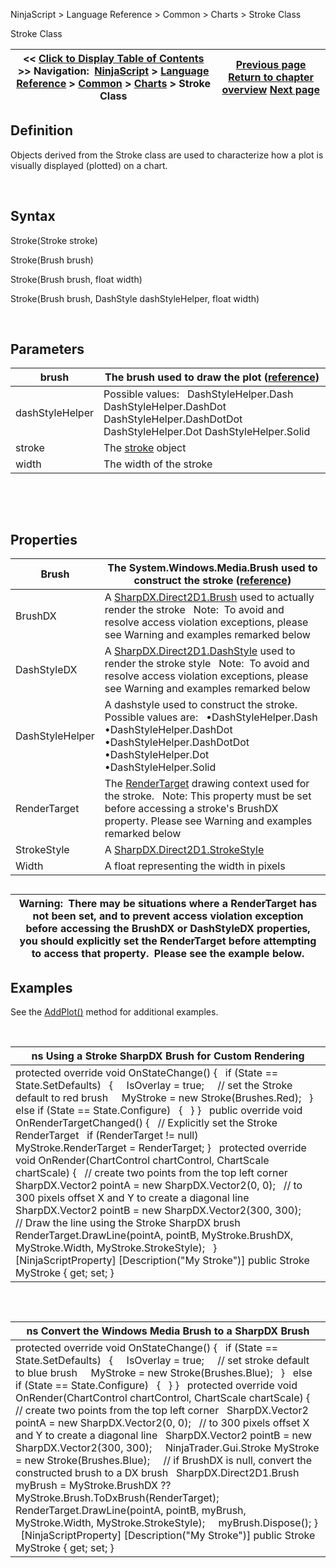 ﻿


NinjaScript \> Language Reference \> Common \> Charts \> Stroke Class






















Stroke Class







| \<\< [Click to Display Table of Contents](stroke_class.md) \>\> **Navigation:**     [NinjaScript](ninjascript-1.md) \> [Language Reference](language_reference_wip-1.md) \> [Common](common-1.md) \> [Charts](chart-1.md) \> Stroke Class | [Previous page](scalejustification-1.md) [Return to chapter overview](chart-1.md) [Next page](usercontrolcollection-1.md) |
| --- | --- |











## Definition


Objects derived from the Stroke class are used to characterize how a plot is visually displayed (plotted) on a chart.


 


## Syntax


Stroke(Stroke stroke)


Stroke(Brush brush)


Stroke(Brush brush, float width)


Stroke(Brush brush, DashStyle dashStyleHelper, float width)


 


## Parameters




| brush | The brush used to draw the plot ([reference](http://msdn.microsoft.com/en-us/library/System.Windows.Media.Brush%28v=vs.110%29.aspx)) |
| --- | --- |
| dashStyleHelper | Possible values:   DashStyleHelper.Dash DashStyleHelper.DashDot DashStyleHelper.DashDotDot DashStyleHelper.Dot DashStyleHelper.Solid |
| stroke | The [stroke](stroke_class-1.md) object |
| width | The width of the stroke |



 


 


## Properties




| Brush | The System.Windows.Media.Brush used to construct the stroke ([reference](https://msdn.microsoft.com/en-us/library/system.windows.media.brushes%28v=vs.110%29.aspx)) |
| --- | --- |
| BrushDX | A [SharpDX.Direct2D1\.Brush](sharpdx_direct2d1_brush-1.md) used to actually render the stroke   Note:  To avoid and resolve access violation exceptions, please see Warning and examples remarked below |
| DashStyleDX | A [SharpDX.Direct2D1\.DashStyle](sharpdx_direct2d1_strokestyle_dashstyle-1.md) used to render the stroke style   Note:  To avoid and resolve access violation exceptions, please see Warning and examples remarked below |
| DashStyleHelper | A dashstyle used to construct the stroke. Possible values are:   •DashStyleHelper.Dash •DashStyleHelper.DashDot •DashStyleHelper.DashDotDot •DashStyleHelper.Dot •DashStyleHelper.Solid |
| RenderTarget | The [RenderTarget](rendertarget-1.md) drawing context used for the stroke.    Note: This property must be set before accessing a stroke's BrushDX property. Please see Warning and examples remarked below |
| StrokeStyle | A [SharpDX.Direct2D1\.StrokeStyle](sharpdx_direct2d1_strokestyle-1.md) |
| Width | A float representing the width in pixels |



## 


## 




| Warning:  There may be situations where a RenderTarget has not been set, and to prevent access violation exception before accessing the BrushDX or DashStyleDX properties, you should explicitly set the RenderTarget before attempting to access that property.  Please see the example below. |
| --- |



## 


## 


## Examples


See the [AddPlot()](addplot-1.md) method for additional examples.


 




| ns Using a Stroke SharpDX Brush for Custom Rendering |
| --- |
| protected override void OnStateChange() {    if (State \=\= State.SetDefaults)    {      IsOverlay \= true;      // set the Stroke default to red brush      MyStroke \= new Stroke(Brushes.Red);    }    else if (State \=\= State.Configure)    {    } }   public override void OnRenderTargetChanged() {    // Explicitly set the Stroke RenderTarget    if (RenderTarget !\= null)      MyStroke.RenderTarget \= RenderTarget; }   protected override void OnRender(ChartControl chartControl, ChartScale chartScale) {    // create two points from the top left corner    SharpDX.Vector2 pointA \= new SharpDX.Vector2(0, 0);    // to 300 pixels offset X and Y to create a diagonal line    SharpDX.Vector2 pointB \= new SharpDX.Vector2(300, 300);      // Draw the line using the Stroke SharpDX brush    RenderTarget.DrawLine(pointA, pointB, MyStroke.BrushDX, MyStroke.Width, MyStroke.StrokeStyle);   }   \[NinjaScriptProperty] \[Description("My Stroke")] public Stroke MyStroke { get; set; } |



 


## 




| ns Convert the Windows Media Brush to a SharpDX Brush |
| --- |
| protected override void OnStateChange() {    if (State \=\= State.SetDefaults)    {      IsOverlay \= true;      // set stroke default to blue brush      MyStroke \= new Stroke(Brushes.Blue);    }    else if (State \=\= State.Configure)    {    } }   protected override void OnRender(ChartControl chartControl, ChartScale chartScale) {    // create two points from the top left corner    SharpDX.Vector2 pointA \= new SharpDX.Vector2(0, 0);    // to 300 pixels offset X and Y to create a diagonal line    SharpDX.Vector2 pointB \= new SharpDX.Vector2(300, 300);      NinjaTrader.Gui.Stroke MyStroke \= new Stroke(Brushes.Blue);      // if BrushDX is null, convert the constructed brush to a DX brush    SharpDX.Direct2D1\.Brush myBrush \= MyStroke.BrushDX ?? MyStroke.Brush.ToDxBrush(RenderTarget);    RenderTarget.DrawLine(pointA, pointB, myBrush, MyStroke.Width, MyStroke.StrokeStyle);      myBrush.Dispose(); }   \[NinjaScriptProperty] \[Description("My Stroke")] public Stroke MyStroke { get; set; } |









